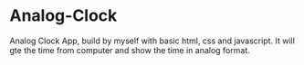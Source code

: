 # Analog-Clock
Analog Clock App, build by myself with basic html, css and javascript. It will gte the time from computer and show the time in analog format.
